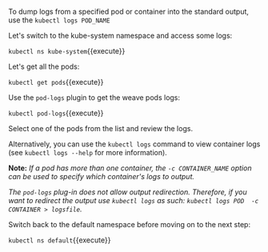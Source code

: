 To dump logs from a specified pod or container into the standard output, use the `kubectl logs POD_NAME`

Let's switch to the kube-system namespace and access some logs: 

`kubectl ns kube-system`{{execute}}  

Let's get all the pods: 
 
`kubectl get pods`{{execute}}

Use the `pod-logs` plugin to get the weave pods logs:

`kubectl pod-logs`{{execute}}  

Select one of the pods from the list and review the logs.

Alternatively, you can use the `kubectl logs` command to view container logs (see `kubectl logs --help` for more information).

**Note:**
*If a pod has more than one container, the `-c CONTAINER_NAME` option can be used to specify which container's logs to output.*

*The `pod-logs` plug-in does not allow output redirection. Therefore, if you want to redirect the output use `kubectl logs` as such:
`kubectl logs POD  -c CONTAINER > logsfile`.*

Switch back to the default namespace before moving on to the next step:

`kubectl ns default`{{execute}}